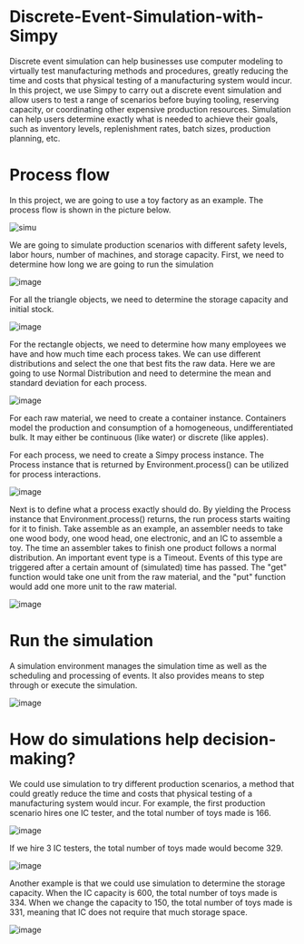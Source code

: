 # Discrete-Event-Simulation-with-Simpy
Discrete event simulation can help businesses use computer modeling to virtually test manufacturing methods and procedures, greatly reducing the time and costs that physical testing of a manufacturing system would incur. In this project, we use Simpy to carry out a discrete event simulation and allow users to test a range of scenarios before buying tooling, reserving capacity, or coordinating other expensive production resources. Simulation can help users determine exactly what is needed to achieve their goals, such as inventory levels, replenishment rates, batch sizes, production planning, etc.

# Process flow 
In this project, we are going to use a toy factory as an example. The process flow is shown in the picture below.

![simu](https://user-images.githubusercontent.com/58899897/197322197-3f6dfc01-17f2-4bfe-b06c-bdf18448fbcb.jpg)


We are going to simulate production scenarios with different safety levels, labor hours, number of machines, and storage capacity.
First, we need to determine how long we are going to run the simulation

![image](https://user-images.githubusercontent.com/58899897/197322321-c06f6953-0ef9-4d4e-badf-e1f2d1e5d4ef.png)

For all the triangle objects, we need to determine the storage capacity and initial stock.

![image](https://user-images.githubusercontent.com/58899897/197322371-5aea8230-99b1-4f22-a391-d5ad562088c0.png)

For the rectangle objects, we need to determine how many employees we have and how much time each process takes. We can use different distributions and select the one that best fits the raw data. Here we are going to use Normal Distribution and need to determine the mean and standard deviation for each process.

![image](https://user-images.githubusercontent.com/58899897/197322458-0e3b2996-0573-4f0e-b13f-21b2d4f6186d.png)

For each raw material, we need to create a container instance. Containers model the production and consumption of a homogeneous, undifferentiated bulk. It may either be continuous (like water) or discrete (like apples).

For each process, we need to create a Simpy process instance. The Process instance that is returned by Environment.process() can be utilized for process interactions. 

![image](https://user-images.githubusercontent.com/58899897/197322832-17861522-0033-47c9-a805-d6c25b3a66a9.png)

Next is to define what a process exactly should do. By yielding the Process instance that Environment.process() returns, the run process starts waiting for it to finish. Take assemble as an example, an assembler needs to take one wood body, one wood head, one electronic, and an IC to assemble a toy. The time an assembler takes to finish one product follows a normal distribution. An important event type is a Timeout. Events of this type are triggered after a certain amount of (simulated) time has passed. The "get" function would take one unit from the raw material, and the "put" function would add one more unit to the raw material.

![image](https://user-images.githubusercontent.com/58899897/197322965-75363c1f-7f07-4fda-b994-b94c169e8a68.png)



# Run the simulation
A simulation environment manages the simulation time as well as the scheduling and processing of events. It also provides means to step through or execute the simulation.

![image](https://user-images.githubusercontent.com/58899897/197323190-ae667bee-3093-4bab-a9cd-375db2921a7f.png)

# How do simulations help decision-making?
We could use simulation to try different production scenarios, a method that could greatly reduce the time and costs that physical testing of a manufacturing system would incur. For example, the first production scenario hires one IC tester, and the total number of toys made is 166.

![image](https://user-images.githubusercontent.com/58899897/197323335-036b874a-a6a6-4031-aa2b-4cb242ee815a.png)

If we hire 3 IC testers, the total number of toys made would become 329.

![image](https://user-images.githubusercontent.com/58899897/197323416-dd811306-1229-43c4-a92c-849d99362d09.png)

Another example is that we could use simulation to determine the storage capacity.
When the IC capacity is 600, the total number of toys made is 334. When we change the capacity to 150, the total number of toys made is 331, meaning that IC does not require that much storage space.

![image](https://user-images.githubusercontent.com/58899897/197323486-c4099573-be0e-4b32-8e7f-fd539596e7b6.png)





